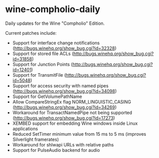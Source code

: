 wine-compholio-daily
====================

Daily updates for the Wine "Compholio" Edition.

Current patches include:
* Support for interface change notifications (http://bugs.winehq.org/show_bug.cgi?id=32328)
* Support for stored file ACLs (http://bugs.winehq.org/show_bug.cgi?id=31858)
* Support for Junction Points (http://bugs.winehq.org/show_bug.cgi?id=12401)
* Support for TransmitFile (http://bugs.winehq.org/show_bug.cgi?id=5048)
* Support for access security with named pipes (http://bugs.winehq.org/show_bug.cgi?id=34098)
* Support for GetVolumePathName
* Allow CompareStringEx flag NORM_LINGUISTIC_CASING (http://bugs.winehq.org/show_bug.cgi?id=34269)
* Workaround for TransactNamedPipe not being supported (http://bugs.winehq.org/show_bug.cgi?id=17273)
* XEMBED support for embedding Wine windows inside Linux applications
* Reduced SetTimer minimum value from 15 ms to 5 ms (improves Silverlight framerates)
* Workaround for shlwapi URLs with relative paths
* Support for PulseAudio backend for audio
